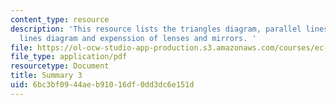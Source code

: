 ```yaml
---
content_type: resource
description: 'This resource lists the triangles diagram, parallel lines diagram, crossing
  lines diagram and expenssion of lenses and mirrors. '
file: https://ol-ocw-studio-app-production.s3.amazonaws.com/courses/ec-050-recreate-experiments-from-history-inform-the-future-from-the-past-galileo-january-iap-2010/6bc3bf0944aeb91016df0dd3dc6e151d_MITEC_050IAP10_sum03.pdf
file_type: application/pdf
resourcetype: Document
title: Summary 3
uid: 6bc3bf09-44ae-b910-16df-0dd3dc6e151d
---
```

